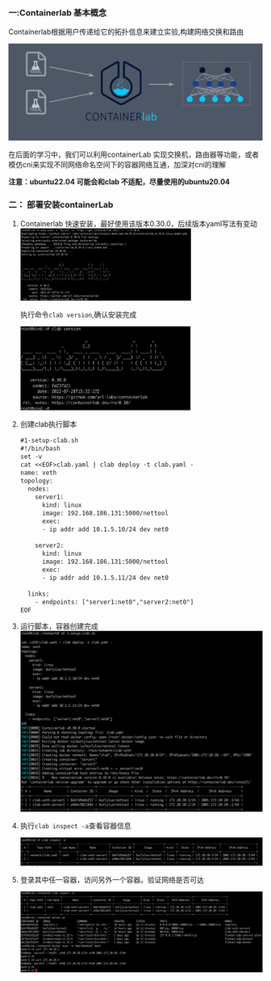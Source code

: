### 一:Containerlab 基本概念

Containerlab根据用户传递给它的拓扑信息来建立实验,构建网络交换和路由

![image-20230420200859576](./assets/image-20230420200859576.png)

在后面的学习中，我们可以利用containerLab 实现交换机，路由器等功能，或者模仿cni来实现不同网络命名空间下的容器网络互通，加深对cni的理解

**注意：ubuntu22.04 可能会和clab 不适配，尽量使用的ubuntu20.04**



### 二： 部署安装containerLab

1. Containerlab 快速安装，最好使用该版本0.30.0，后续版本yaml写法有变动<img src="./assets/image-20230420191521805.png" alt="image-20230420191521805" style="zoom:33%;" />  

   执行命令`clab version`,确认安装完成

   <img src="./assets/image-20230420191630425.png" alt="image-20230420191630425" style="zoom:33%;" />  

 

2. 创建clab执行脚本

   ```shell
   #1-setup-clab.sh
   #!/bin/bash
   set -v
   cat <<EOF>clab.yaml | clab deploy -t clab.yaml -
   name: veth
   topology:
     nodes:
       server1:
         kind: linux
         image: 192.168.186.131:5000/nettool
         exec:
         - ip addr add 10.1.5.10/24 dev net0
         
       server2:
         kind: linux
         image: 192.168.186.131:5000/nettool
         exec:
         - ip addr add 10.1.5.11/24 dev net0
         
     links:
       - endpoints: ["server1:net0","server2:net0"]
   EOF
   ```

   

3. 运行脚本，容器创建完成![image-20230420195402636](./assets/image-20230420195402636.png)

4. 执行`clab inspect -a`查看容器信息

   ![image-20230421092639012](./assets/image-20230421092639012.png)

5. 登录其中任一容器，访问另外一个容器。验证网络是否可达

   ![image-20230421093635863](./assets/image-20230421093635863.png)

   

   

